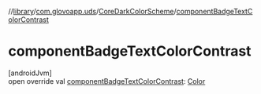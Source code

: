 //[library](../../../index.md)/[com.glovoapp.uds](../index.md)/[CoreDarkColorScheme](index.md)/[componentBadgeTextColorContrast](component-badge-text-color-contrast.md)

# componentBadgeTextColorContrast

[androidJvm]\
open override val [componentBadgeTextColorContrast](component-badge-text-color-contrast.md): [Color](https://developer.android.com/reference/kotlin/androidx/compose/ui/graphics/Color.html)
